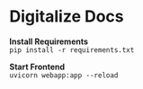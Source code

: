 # Digitalize Docs



__Install Requirements__    
`pip install -r requirements.txt`

__Start Frontend__  
`uvicorn webapp:app --reload`
